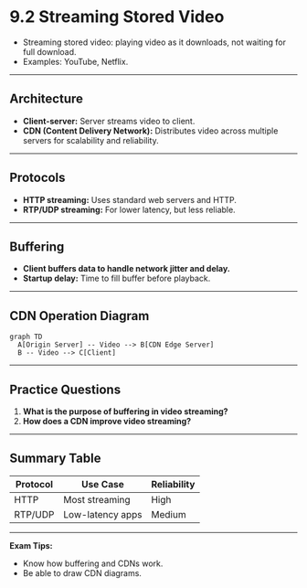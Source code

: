 # 9.2 Streaming Stored Video

- Streaming stored video: playing video as it downloads, not waiting for full download.
- Examples: YouTube, Netflix.

---

## Architecture
- **Client-server:** Server streams video to client.
- **CDN (Content Delivery Network):** Distributes video across multiple servers for scalability and reliability.

---

## Protocols
- **HTTP streaming:** Uses standard web servers and HTTP.
- **RTP/UDP streaming:** For lower latency, but less reliable.

---

## Buffering
- **Client buffers data to handle network jitter and delay.**
- **Startup delay:** Time to fill buffer before playback.

---

## CDN Operation Diagram
```mermaid
graph TD
  A[Origin Server] -- Video --> B[CDN Edge Server]
  B -- Video --> C[Client]
```

---

## Practice Questions
1. **What is the purpose of buffering in video streaming?**
2. **How does a CDN improve video streaming?**

---

## Summary Table
| Protocol | Use Case         | Reliability |
|----------|------------------|-------------|
| HTTP     | Most streaming   | High        |
| RTP/UDP  | Low-latency apps | Medium      |

---

**Exam Tips:**
- Know how buffering and CDNs work.
- Be able to draw CDN diagrams. 